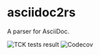 # asciidoc2rs
A parser for AsciiDoc.

![TCK tests result](https://img.shields.io/endpoint?style=flat-square&url=https://gist.githubusercontent.com/kphrx/e795d8d23466d049a08e03c23301e996/raw/asciidoc2rs-tck-tests.json)
![Codecov](https://img.shields.io/codecov/c/gh/kphrx/asciidoc2rs?style=flat-square)
